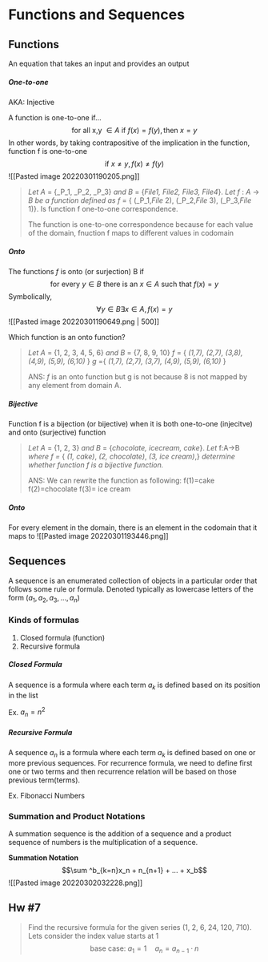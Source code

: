 # Functions and Sequences

## Functions
An equation that takes an input and provides an output

##### One-to-one
AKA: Injective

A function is one-to-one if...
$$\text{for all x,y } \in A \text{ if } f(x)=f(y), \text{then } x=y$$
In other words, by taking contrapositive of the implication in the function, function f is one-to-one
$$\text{if } x \ne y, f(x)\ne f(y)$$
![[Pasted image 20220301190205.png]]

> _Let A_ = {_P_1, _P_2, _P_3} _and B_ = {_File1, File2, File3, File4_}. _Let f_ : _A_ → _B be a function defined as f_ = { (_P_1,_File_ 2), (_P_2,_File_ 3), (_P_3,_File_ 1)}.
> Is function f one-to-one correspondence.
>
> The function is one-to-one correspondence because for each value of the domain, fnuction f maps to different values in codomain

##### Onto
The functions $f$ is onto (or surjection) B if
$$\text{for every }y \in B \text{ there is an } x \in A \text{ such that } f(x)=y$$
Symbolically,
$$\forall y \in B\exists x \in A,f(x)=y$$
![[Pasted image 20220301190649.png | 500]]


Which function is an onto function?
> _Let_ _A_ = {1, 2, 3, 4, 5, 6} _and_ _B_ = {7, 8, 9, 10}
> _f_ = { _(1,7), (2,7), (3,8), (4,9), (5,9), (6,10)_ }
> _g_ ={ _(1,7), (2,7), (3,7), (4,9), (5,9), (6,10)_ }
> 
> ANS: $f$ is an onto function but g is not because 8 is not mapped by any element from domain A.

##### Bijective
Function f is a bijection (or bijective) when it is both one-to-one (injecitve) and onto (surjective) function

> _Let A_ = {1, 2, 3} _and_ _B_ = {_chocolate, icecream, cake_}. _Let_ f:A→B _where f =_ { _(1,_ _cake)_, _(2, chocolate)_, _(3, ice cream)_,} _determine whether function f is a bijective function._
> 
> ANS: We can rewrite the function as following:
> f(1)=cake
> f(2)=chocolate
> f(3)= ice cream

##### Onto 
For every element in the domain, there is an element in the codomain that it maps to
![[Pasted image 20220301193446.png]]

## Sequences
A sequence is an enumerated collection of objects in a particular order that follows some rule or formula. 
Denoted typically as lowercase letters of the form $(a_1, a_2, a_3, ..., a_n)$

### Kinds of formulas
1. Closed formula (function)
2. Recursive formula

##### Closed Formula
A sequence is a formula where each term $a_k$ is defined based on its position in the list

Ex. $a_n = n^2$ 

##### Recursive Formula
A sequence $a_n$ is a formula where each term $a_k$ is defined based on one or more previous sequences.
For recurrence formula, we need to define first one or two terms and then recurrence relation will be based on those previous term(terms).

Ex. Fibonacci Numbers

### Summation and Product Notations
A summation sequence is the addition of a sequence and a product sequence of numbers is the multiplication of a sequence.

**Summation Notation**
$$\sum ^b_{k=n}x_n + n_{n+1} + ... + x_b$$
![[Pasted image 20220302032228.png]]
## Hw #7
> Find the recursive formula for the given series (1, 2, 6, 24, 120, 710). Lets consider the index value starts at 1
> $$\text{base case: }a_1 = 1 \quad a_n = a_{n-1} \cdot n$$